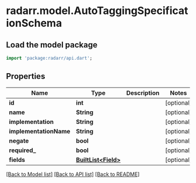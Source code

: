 # radarr.model.AutoTaggingSpecificationSchema

## Load the model package
```dart
import 'package:radarr/api.dart';
```

## Properties
Name | Type | Description | Notes
------------ | ------------- | ------------- | -------------
**id** | **int** |  | [optional] 
**name** | **String** |  | [optional] 
**implementation** | **String** |  | [optional] 
**implementationName** | **String** |  | [optional] 
**negate** | **bool** |  | [optional] 
**required_** | **bool** |  | [optional] 
**fields** | [**BuiltList&lt;Field&gt;**](Field.md) |  | [optional] 

[[Back to Model list]](../README.md#documentation-for-models) [[Back to API list]](../README.md#documentation-for-api-endpoints) [[Back to README]](../README.md)



